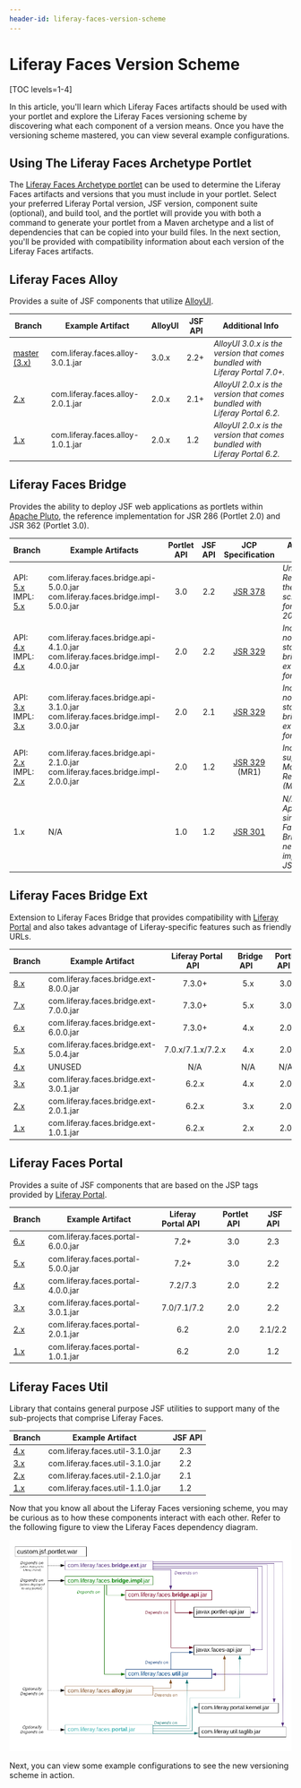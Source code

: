 ```yaml
---
header-id: liferay-faces-version-scheme
---
```


# Liferay Faces Version Scheme

[TOC levels=1-4]

In this article, you'll learn which Liferay Faces artifacts should be used with
your portlet and explore the Liferay Faces versioning scheme by discovering what
each component of a version means. Once you have the versioning scheme mastered,
you can view several example configurations.

## Using The Liferay Faces Archetype Portlet

The [Liferay Faces Archetype portlet](http://liferayfaces.org) can be used to
determine the Liferay Faces artifacts and versions that you must include in
your portlet. Select your preferred Liferay Portal version, JSF version,
component suite (optional), and build tool, and the portlet will provide you
with both a command to generate your portlet from a Maven archetype and a list
of dependencies that can be copied into your build files. In the next section,
you'll be provided with compatibility information about each version of the
Liferay Faces artifacts.

## Liferay Faces Alloy

Provides a suite of JSF components that utilize [AlloyUI](http://alloyui.com/).

|Branch|Example Artifact|AlloyUI|JSF API|Additional Info|
|------|----------------|-------|-------|---------------|
|[master (3.x)](https://github.com/liferay/liferay-faces-alloy/tree/master)|com.liferay.faces.alloy-3.0.1.jar|3.0.x|2.2+|*AlloyUI 3.0.x is the version that comes bundled with Liferay Portal 7.0+.*|
|[2.x](https://github.com/liferay/liferay-faces-alloy/tree/2.x)|com.liferay.faces.alloy-2.0.1.jar|2.0.x|2.1+|*AlloyUI 2.0.x is the version that comes bundled with Liferay Portal 6.2.*|
|[1.x](https://github.com/liferay/liferay-faces-alloy/tree/1.x)|com.liferay.faces.alloy-1.0.1.jar|2.0.x|1.2|*AlloyUI 2.0.x is the version that comes bundled with Liferay Portal 6.2.*|

## Liferay Faces Bridge

Provides the ability to deploy JSF web applications as portlets within
[Apache Pluto](https://portals.apache.org/pluto/), the reference implementation
for JSR 286 (Portlet 2.0) and JSR 362 (Portlet 3.0).

|Branch|Example Artifacts|Portlet API|JSF API|JCP Specification|Additional Info|
|------|-----------------|:-----------:|:-------:|:-----------------:|---------------|
|API: [5.x](https://github.com/liferay/liferay-faces-bridge-api/tree/5.x)<br/>IMPL: [5.x](https://github.com/liferay/liferay-faces-bridge-impl/tree/5.x)|com.liferay.faces.bridge.api-5.0.0.jar<br/>com.liferay.faces.bridge.impl-5.0.0.jar|3.0|2.2|[JSR 378](https://www.jcp.org/en/jsr/detail?id=378)|*Under "Final Review" by the JCP and scheduled for release in 2020.*|
|API: [4.x](https://github.com/liferay/liferay-faces-bridge-api/tree/4.x)<br/>IMPL: [4.x](https://github.com/liferay/liferay-faces-bridge-impl/tree/4.x)|com.liferay.faces.bridge.api-4.1.0.jar<br/>com.liferay.faces.bridge.impl-4.0.0.jar|2.0|2.2|[JSR 329](https://www.jcp.org/en/jsr/detail?id=329)|*Includes non-standard bridge extensions for JSF 2.2.*|
|API: [3.x](https://github.com/liferay/liferay-faces-bridge-api/tree/3.x)<br/>IMPL: [3.x](https://github.com/liferay/liferay-faces-bridge-impl/tree/3.x)|com.liferay.faces.bridge.api-3.1.0.jar<br/>com.liferay.faces.bridge.impl-3.0.0.jar|2.0|2.1|[JSR 329](https://www.jcp.org/en/jsr/detail?id=329)|*Includes non-standard bridge extensions for JSF 2.1.*|
|API: [2.x](https://github.com/liferay/liferay-faces-bridge-api/tree/2.x)<br/>IMPL: [2.x](https://github.com/liferay/liferay-faces-bridge-impl/tree/2.x)|com.liferay.faces.bridge.api-2.1.0.jar<br/>com.liferay.faces.bridge.impl-2.0.0.jar|2.0|1.2|[JSR 329](https://www.jcp.org/en/jsr/detail?id=329) (MR1)|*Includes support for Maintenance Release 1 (MR1).*|
|1.x|N/A|1.0|1.2|[JSR 301](https://www.jcp.org/en/jsr/detail?id=301)|*N/A (Not Applicable) since Liferay Faces Bridge has never implemented JSR 301.*|

## Liferay Faces Bridge Ext

Extension to Liferay Faces Bridge that provides compatibility with
[Liferay Portal](https://liferay.dev/-/portal)
and also takes advantage of Liferay-specific features such as friendly URLs.

|Branch           |Example Artifact                  |&nbsp;&nbsp;Liferay Portal API&nbsp;&nbsp;|&nbsp;&nbsp;Bridge API&nbsp;&nbsp;|&nbsp;&nbsp;Portlet API&nbsp;&nbsp;|JSF API|
|-----------------|------------------------------------|:--------------:|:----------:|:-----------:|:-------:|
|[8.x](https://github.com/liferay/liferay-faces-bridge-ext/tree/master)|com.liferay.faces.bridge.ext-8.0.0.jar|7.3.0+|5.x|3.0|2.3|
|[7.x](https://github.com/liferay/liferay-faces-bridge-ext/tree/7.x)|com.liferay.faces.bridge.ext-7.0.0.jar|7.3.0+|5.x|3.0|2.2|
|[6.x](https://github.com/liferay/liferay-faces-bridge-ext/tree/6.x)|com.liferay.faces.bridge.ext-6.0.0.jar|7.3.0+|4.x|2.0|2.2|
|[5.x](https://github.com/liferay/liferay-faces-bridge-ext/tree/5.x)|com.liferay.faces.bridge.ext-5.0.4.jar|7.0.x/7.1.x/7.2.x|4.x|2.0|2.2|
|[4.x](https://github.com/liferay/liferay-faces-bridge-ext/tree/4.x)|UNUSED|N/A|N/A|N/A|N/A|
|[3.x](https://github.com/liferay/liferay-faces-bridge-ext/tree/3.x)|com.liferay.faces.bridge.ext-3.0.1.jar|6.2.x|4.x|2.0|2.2|
|[2.x](https://github.com/liferay/liferay-faces-bridge-ext/tree/2.x)|com.liferay.faces.bridge.ext-2.0.1.jar|6.2.x|3.x|2.0|2.1|
|[1.x](https://github.com/liferay/liferay-faces-bridge-ext/tree/1.x)|com.liferay.faces.bridge.ext-1.0.1.jar|6.2.x|2.x|2.0|1.2|

## Liferay Faces Portal

Provides a suite of JSF components that are based on the JSP tags provided by
[Liferay Portal](https://liferay.dev/-/portal).

|Branch|Example Artifact|Liferay Portal API&nbsp;&nbsp;|&nbsp;&nbsp;Portlet API|&nbsp;&nbsp;JSF API|
|------|----------------|:------------------:|:-------:|:-------:|
|[6.x](https://github.com/liferay/liferay-faces-portal/tree/master)|com.liferay.faces.portal-6.0.0.jar|7.2+|3.0|2.3|
|[5.x](https://github.com/liferay/liferay-faces-portal/tree/5.x)|com.liferay.faces.portal-5.0.0.jar|7.2+|3.0|2.2|
|[4.x](https://github.com/liferay/liferay-faces-portal/tree/4.x)|com.liferay.faces.portal-4.0.0.jar|7.2/7.3|2.0|2.2|
|[3.x](https://github.com/liferay/liferay-faces-portal/tree/3.x)|com.liferay.faces.portal-3.0.1.jar|7.0/7.1/7.2|2.0|2.2|
|[2.x](https://github.com/liferay/liferay-faces-portal/tree/2.x)|com.liferay.faces.portal-2.0.1.jar|6.2|2.0|2.1/2.2|
|[1.x](https://github.com/liferay/liferay-faces-portal/tree/1.x)|com.liferay.faces.portal-1.0.1.jar|6.2|2.0|1.2|

## Liferay Faces Util

Library that contains general purpose JSF utilities to support many of the
sub-projects that comprise Liferay Faces.

|Branch|Example Artifact|&nbsp;&nbsp;JSF API|
|------|----------------|:-------:|
|[4.x](https://github.com/liferay/liferay-faces-util/tree/4.x)|com.liferay.faces.util-3.1.0.jar|2.3|
|[3.x](https://github.com/liferay/liferay-faces-util/tree/3.x)|com.liferay.faces.util-3.1.0.jar|2.2|
|[2.x](https://github.com/liferay/liferay-faces-util/tree/2.x)|com.liferay.faces.util-2.1.0.jar|2.1|
|[1.x](https://github.com/liferay/liferay-faces-util/tree/1.x)|com.liferay.faces.util-1.1.0.jar|1.2|

Now that you know all about the Liferay Faces versioning scheme, you may be
curious as to how these components interact with each other. Refer to the
following figure to view the Liferay Faces dependency diagram.

![Figure 1: The Liferay Faces dependency diagram helps visualize how components interact and depend on each other.](../../images/liferay-faces-dependency-diagram.png)


Next, you can view some example configurations to see the new versioning scheme
in action.
